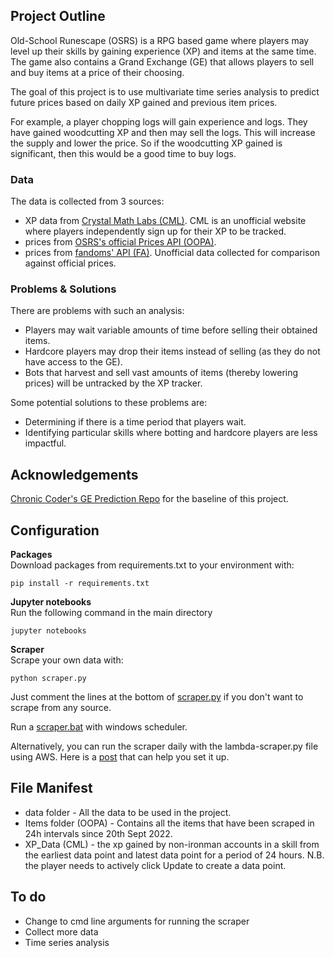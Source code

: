 ## Project Outline
Old-School Runescape (OSRS) is a RPG based game where players may level up their skills by gaining 
experience (XP) and items at the same time. The game also contains a Grand Exchange (GE) that allows 
players to sell and buy items at a price of their choosing. 

The goal of this project is to use multivariate time series analysis to predict future prices based on 
daily XP gained and previous item prices.

For example, a player chopping logs will gain experience and logs. 
They have gained woodcutting XP and then may sell the logs. 
This will increase the supply and lower the price. 
So if the woodcutting XP gained is significant, then this would be a good time to buy logs.

### Data
The data is collected from 3 sources:
- XP data from [Crystal Math Labs (CML)](http://www.crystalmathlabs.com/tracker/). CML is an unofficial website where players independently sign up for their XP to be tracked.
- prices from [OSRS's official Prices API (OOPA)](https://oldschool.runescape.wiki/w/RuneScape:Real-time_Prices).
- prices from [fandoms' API (FA)](https://runescape.fandom.com/wiki/Application_programming_interface). Unofficial data collected for comparison against official prices.

### Problems & Solutions
There are problems with such an analysis:
 - Players may wait variable amounts of time before selling their obtained items.
 - Hardcore players may drop their items instead of selling (as they do not have access to the GE).
 - Bots that harvest and sell vast amounts of items (thereby lowering prices) will be untracked by the XP tracker.

Some potential solutions to these problems are:
 - Determining if there is a time period that players wait.
 - Identifying particular skills where botting and hardcore players are less impactful.

## Acknowledgements
[Chronic Coder's GE Prediction Repo](https://github.com/chriskok/GEPrediction-OSRS) for the baseline of this project.

## Configuration
**Packages**  
Download packages from requirements.txt to your environment with:
```
pip install -r requirements.txt
```
**Jupyter notebooks**  
Run the following command in the main directory
```
jupyter notebooks
```
**Scraper**  
Scrape your own data with:
```
python scraper.py
```
Just comment the lines at the  bottom of 
[scraper.py](https://github.com/kael558/OSRSInvestor/blob/master/scraper.py) if you don't want to scrape from any source.

Run a [scraper.bat](https://github.com/kael558/OSRSInvestor/blob/master/scraper.bat) with windows scheduler. 

Alternatively, you can run the scraper daily with the lambda-scraper.py file using AWS.
Here is a [post](https://www.linkedin.com/posts/rahelgunaratne_scraping-aws-cloud-activity-6991068904793980928-qH22?utm_source=share&utm_medium=member_desktop) that can help you set it up.

## File Manifest
 * data folder - All the data to be used in the project.
 * Items folder (OOPA) - Contains all the items that have been scraped in 24h intervals since 20th Sept 2022.
 * XP_Data (CML) - the xp gained by non-ironman accounts in a skill from the earliest data point and latest data point
   for a period of 24 hours. N.B. the player needs to actively click Update to create a data point.


## To do
* Change to cmd line arguments for running the scraper
* Collect more data
* Time series analysis

